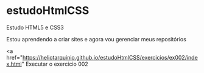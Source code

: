 # estudoHtmlCSS
 Estudo HTML5 e CSS3

 Estou aprendendo a criar sites e agora vou gerenciar meus repositórios

 <a href="https://heliotarquinio.github.io/estudoHtmlCSS/exercicios/ex002/index.html" Executar o exercicio 002</a>
